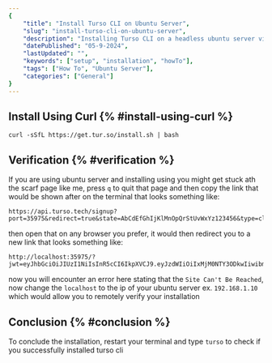 ```yaml
---
{
    "title": "Install Turso CLI on Ubuntu Server",
    "slug": "install-turso-cli-on-ubuntu-server",
    "description": "Installing Turso CLI on a headless ubuntu server via SSH connection",
    "datePublished": "05-9-2024",
    "lastUpdated": "",
    "keywords": ["setup", "installation", "howTo"],
    "tags": ["How To", "Ubuntu Server"],
    "categories": ["General"]
}
---
```


## Install Using Curl {% #install-using-curl %}

`curl -sSfL https://get.tur.so/install.sh | bash`

## Verification {% #verification %}

If you are using ubuntu server and installing using you might get stuck ath the scarf page like me, press `q` to quit that page and then copy the link that would be shown after on the terminal that looks something like:

```text
https://api.turso.tech/signup?port=35975&redirect=true&state=AbCdEfGhIjKlMnOpQrStUvWxYz123456&type=cli
```

then open that on any browser you prefer, it would then redirect you to a new link that looks something like:

```text
http://localhost:35975/?jwt=eyJhbGciOiJIUzI1NiIsInR5cCI6IkpXVCJ9.eyJzdWIiOiIxMjM0NTY3ODkwIiwibmFtZSI6IkpvaG4gRG9lIiwiaWF0IjoxNTE2MjM5MDIyfQ.SflKxwRJSMeKKF2QT4fwpMeJf36POk6yJV_adQssw5c&username=metaxona
```

now you will encounter an error here stating that the `Site Can't Be Reached`, now change the `localhost` to the ip of your ubuntu server ex. `192.168.1.10` which would allow you to remotely verify your installation

## Conclusion {% #conclusion %}

To conclude the installation, restart your terminal and type `turso` to check if you successfully installed turso cli
